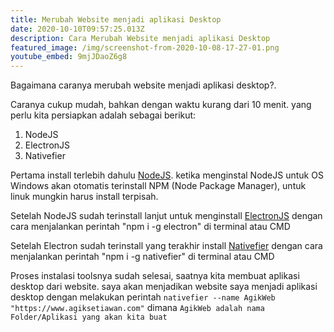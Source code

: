 ```yaml
---
title: Merubah Website menjadi aplikasi Desktop
date: 2020-10-10T09:57:25.013Z
description: Cara Merubah Website menjadi aplikasi Desktop
featured_image: /img/screenshot-from-2020-10-08-17-27-01.png
youtube_embed: 9mjJDaoZ6g8
---
```

Bagaimana caranya merubah website menjadi aplikasi desktop?.

Caranya cukup mudah, bahkan dengan waktu kurang dari 10 menit. yang perlu kita persiapkan adalah sebagai berikut:

1. NodeJS
2. ElectronJS
3. Nativefier

Pertama install terlebih dahulu [NodeJS](https://nodejs.org). ketika menginstal NodeJS untuk OS Windows akan otomatis terinstall NPM (Node Package Manager), untuk linuk mungkin harus install terpisah.

Setelah NodeJS sudah terinstall lanjut untuk menginstall [ElectronJS](https://www.electronjs.org/) dengan cara menjalankan perintah "npm i -g electron" di terminal atau CMD

Setelah Electron sudah terinstall yang terakhir install [Nativefier](https://github.com/jiahaog/nativefier) dengan cara menjalankan perintah "npm i -g nativefier" di terminal atau CMD

Proses instalasi toolsnya sudah selesai, saatnya kita membuat aplikasi desktop dari website. saya akan menjadikan website saya menjadi aplikasi desktop dengan melakukan perintah `nativefier --name AgikWeb "https://www.agiksetiawan.com"` dimana `AgikWeb adalah nama Folder/Aplikasi yang akan kita buat`